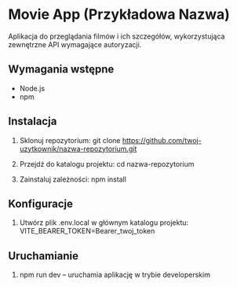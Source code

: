 # Movie App (Przykładowa Nazwa)

Aplikacja do przeglądania filmów i ich szczegółów, wykorzystująca zewnętrzne API wymagające autoryzacji.

## Wymagania wstępne

- Node.js
- npm

## Instalacja

1. Sklonuj repozytorium:
   git clone https://github.com/twoj-uzytkownik/nazwa-repozytorium.git

2. Przejdź do katalogu projektu:
   cd nazwa-repozytorium

3. Zainstaluj zależności:
   npm install

## Konfiguracje

1. Utwórz plik .env.local w głównym katalogu projektu:
   VITE_BEARER_TOKEN=Bearer_twoj_token

## Uruchamianie

1. npm run dev – uruchamia aplikację w trybie developerskim
